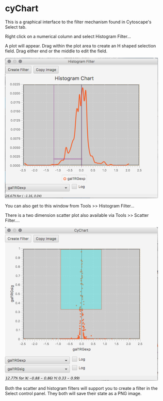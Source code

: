 # cyChart 

This is a graphical interface to the filter mechanism found in Cytoscape's Select tab.

Right click on a numerical column and select Histogram Filter...

A plot will appear.  Drag within the plot area to create an H shaped selection field.  Drag either end or the middle to edit the field.  

![Screen Dump](histo1.png)


You can also get to this window from Tools >> Histogram Filter...

There is a two dimension scatter plot also available via Tools >> Scatter Filter....


![Screen Dump](scatter1.png)

Both the scatter and histogram filters will support you to create a filter in the Select control panel.  They both will save their state as a PNG image.
